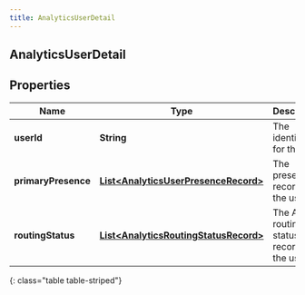 ```yaml
---
title: AnalyticsUserDetail
---
```

## AnalyticsUserDetail


## Properties

| Name | Type | Description | Notes |
| ------------ | ------------- | ------------- | ------------- |
| **userId** | <!----><!---->**String**<!----> | The identifier for the user |  [optional] |
| **primaryPresence** | <!----><!---->[**List&lt;AnalyticsUserPresenceRecord&gt;**](AnalyticsUserPresenceRecord.html)<!----> | The presence records for the user |  [optional] |
| **routingStatus** | <!----><!---->[**List&lt;AnalyticsRoutingStatusRecord&gt;**](AnalyticsRoutingStatusRecord.html)<!----> | The ACD routing status records for the user |  [optional] |
{: class="table table-striped"}




